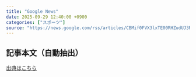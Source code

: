 ```yaml
---
title: "Google News"
date: 2025-09-29 12:40:00 +0900
categories: ["スポーツ"]
source: "https://news.google.com/rss/articles/CBMif0FVX3lxTE00RHZudUJ3RFVsaElqcmY0WHdheElsYUtlWmppeUMzdHpJVVZTVTRlODBBbm9PNWNDb3E2RWdJQzFwSXFXd0FsUFJ1SUV1TlNYcl9idU5oeFNzd3JRbjZNMUIyZWZkXzJNVUtMYnVocXhFSHZKVF9jeFI0MmhSTzA?oc=5"
---
```


## 記事本文（自動抽出）
<body class="y0K44d EA71Tc" id="readabilityBody"></body>

[出典はこちら](https://news.google.com/rss/articles/CBMif0FVX3lxTE00RHZudUJ3RFVsaElqcmY0WHdheElsYUtlWmppeUMzdHpJVVZTVTRlODBBbm9PNWNDb3E2RWdJQzFwSXFXd0FsUFJ1SUV1TlNYcl9idU5oeFNzd3JRbjZNMUIyZWZkXzJNVUtMYnVocXhFSHZKVF9jeFI0MmhSTzA?oc=5)
